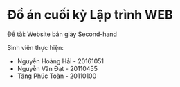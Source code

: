 # Đồ án cuối kỳ Lập trình WEB

Đề tài: Website bán giày Second-hand

Sinh viên thực hiện:
  - Nguyễn Hoàng Hải - 20161051
  - Nguyễn Văn Đạt - 20110455
  - Tăng Phúc Toàn - 20110100
